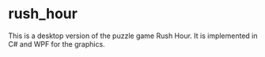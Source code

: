 # rush_hour
This is a desktop version of the puzzle game Rush Hour. It is implemented in C# and WPF for the graphics.
